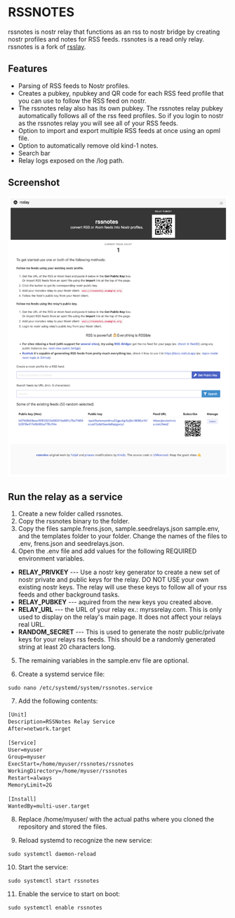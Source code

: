 # RSSNOTES

rssnotes is nostr relay that functions as an rss to nostr bridge by creating nostr profiles and notes for RSS feeds. rssnotes is a read only relay.  rssnotes is a fork of [rsslay](https://github.com/piraces/rsslay).

## Features
- Parsing of RSS feeds to Nostr profiles.
- Creates a pubkey, npubkey and QR code for each RSS feed profile that you can use to follow the RSS feed on nostr.
- The rssnotes relay also has its own pubkey.  The rssnotes relay pubkey automatically follows all of the rss feed profiles. So if you login to nostr as the rssnotes relay you will see all of your RSS feeds.
- Option to import and export multiple RSS feeds at once using an opml file.
- Option to automatically remove old kind-1 notes.
- Search bar
- Relay logs exposed on the /log path.

## Screenshot

![alt text](screenshots/rssnotes-github.png)

## Run the relay as a service
1. Create a new folder called rssnotes.
2. Copy the rssnotes binary to the folder.
3. Copy the files sample.frens.json, sample.seedrelays.json sample.env, and the templates folder to your folder. Change the names of the files to .env, frens.json and seedrelays.json. 
4. Open the .env file and add values for the following REQUIRED environment variables. 
- **RELAY_PRIVKEY** --- Use a nostr key generator to create a new set of nostr private and public keys for the relay. DO NOT USE your own existing nostr keys.  The relay will use these keys to follow all of your rss feeds and other background tasks. 
- **RELAY_PUBKEY** --- aquired from the new keys you created above.
- **RELAY_URL**  --- the URL of your relay ex.: myrssrelay.com.  This is only used to display on the relay's main page.  It does not affect your relays real URL.
- **RANDOM_SECRET** --- This is used to generate the nostr public/private keys for your relays rss feeds.  This should be a randomly generated string at least 20 characters long.
5. The remaining variables in the sample.env file are optional.

6. Create a systemd service file:

```console
sudo nano /etc/systemd/system/rssnotes.service
```

7.  Add the following contents:

```config
[Unit]
Description=RSSNotes Relay Service
After=network.target

[Service]
User=myuser
Group=myuser
ExecStart=/home/myuser/rssnotes/rssnotes
WorkingDirectory=/home/myuser/rssnotes
Restart=always
MemoryLimit=2G

[Install]
WantedBy=multi-user.target
```
8. Replace /home/myuser/ with the actual paths where you cloned the repository and stored the files.

9. Reload systemd to recognize the new service:

```console
sudo systemctl daemon-reload
```

10. Start the service:

```console
sudo systemctl start rssnotes
```

11. Enable the service to start on boot:

```console
sudo systemctl enable rssnotes
```

